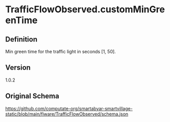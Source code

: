 # TrafficFlowObserved.customMinGreenTime

## Definition
Min green time for the traffic light in seconds [1, 50]. 

## Version
1.0.2

## Original Schema
https://github.com/computate-org/smartabyar-smartvillage-static/blob/main/fiware/TrafficFlowObserved/schema.json

